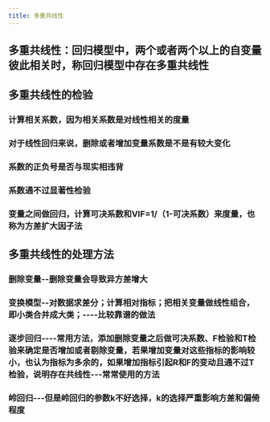 ```yaml
---
title: 多重共线性
---
```


## 多重共线性：回归模型中，两个或者两个以上的自变量彼此相关时，称回归模型中存在多重共线性
## 多重共线性的检验
### 计算相关系数，因为相关系数是对线性相关的度量
### 对于线性回归来说，删除或者增加变量系数是不是有较大变化
### 系数的正负号是否与现实相违背
### 系数通不过显著性检验
### 变量之间做回归，计算可决系数和VIF=1/（1-可决系数）来度量，也称为方差扩大因子法
## 多重共线性的处理方法
### 删除变量--删除变量会导致异方差增大
### 变换模型--对数据求差分；计算相对指标；把相关变量做线性组合，即小类合并成大类；----比较靠谱的做法
### 逐步回归----常用方法，添加删除变量之后做可决系数、F检验和T检验来确定是否增加或者剔除变量，若果增加变量对这些指标的影响较小，也认为指标为多余的，如果增加指标引起R和F的变动且通不过T检验，说明存在共线性---常常使用的方法
### 岭回归---但是岭回归的参数k不好选择，k的选择严重影响方差和偏倚程度
